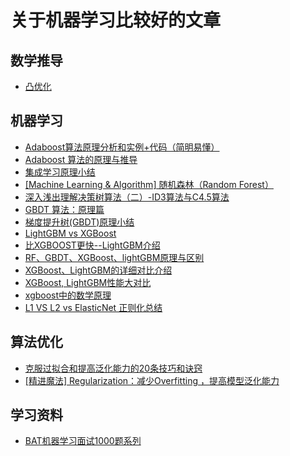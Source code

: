 # 关于机器学习比较好的文章

## 数学推导
- [凸优化](https://blog.csdn.net/wangchy29/article/details/86499918)
## 机器学习
- [Adaboost算法原理分析和实例+代码（简明易懂）](https://blog.csdn.net/guyuealian/article/details/70995333)
- [Adaboost 算法的原理与推导](https://blog.csdn.net/v_JULY_v/article/details/40718799)
- [集成学习原理小结](https://www.cnblogs.com/pinard/p/6131423.html)
- [[Machine Learning & Algorithm] 随机森林（Random Forest）](https://www.cnblogs.com/maybe2030/p/4585705.html)
- [深入浅出理解决策树算法（二）-ID3算法与C4.5算法](https://zhuanlan.zhihu.com/p/26760551)
- [GBDT 算法：原理篇](https://cloud.tencent.com/developer/article/1005611)
- [梯度提升树(GBDT)原理小结](https://www.cnblogs.com/pinard/p/6140514.html)
- [LightGBM vs XGBoost](https://zhuanlan.zhihu.com/p/31148458)
- [比XGBOOST更快--LightGBM介绍](https://zhuanlan.zhihu.com/p/25308051)
- [RF、GBDT、XGBoost、lightGBM原理与区别](https://blog.csdn.net/data_scientist/article/details/79022025)
- [XGBoost、LightGBM的详细对比介绍](https://www.cnblogs.com/infaraway/p/7890558.html)
- [XGBoost, LightGBM性能大对比](https://zhuanlan.zhihu.com/p/24498293)
- [xgboost中的数学原理](https://blog.csdn.net/a358463121/article/details/68617389)
- [L1 VS L2 vs ElasticNet 正则化总结](https://www.cnblogs.com/fredkeke/p/9981388.html)

## 算法优化
- [克服过拟合和提高泛化能力的20条技巧和诀窍](https://blog.csdn.net/starzhou/article/details/52754436)
- [[精进魔法] Regularization：减少Overfitting ，提高模型泛化能力](https://ithelp.ithome.com.tw/articles/10203371)
## 学习资料
- [BAT机器学习面试1000题系列](https://blog.csdn.net/v_JULY_v/column/info/17609)
